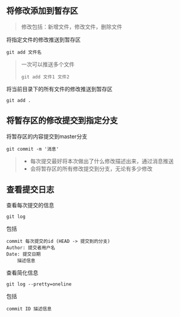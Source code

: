 ## 将修改添加到暂存区

> 修改包括：新增文件，修改文件，删除文件

将指定文件的修改推送到暂存区
```shell
git add 文件名
```
> 一次可以推送多个文件
> ```shell
>git add 文件1 文件2
>```

将当前目录下的所有文件的修改推送到暂存区
```shell
git add .
```
## 将暂存区的修改提交到指定分支
将暂存区的内容提交到master分支
```shell
git commit -m '消息'
```
 > - 每次提交最好将本次做出了什么修改描述出来，通过消息推送
 > - 会将暂存区的所有修改提交到分支，无论有多少修改

## 查看提交日志
查看每次提交的信息
```shell
git log
```
包括
```shell
commit 每次提交的id (HEAD -> 提交到的分支)
Author: 提交者用户名
Date: 提交日期
	描述信息
```

查看简化信息
```shell
git log --pretty=oneline
```
包括
```shell
commit ID 描述信息
```
